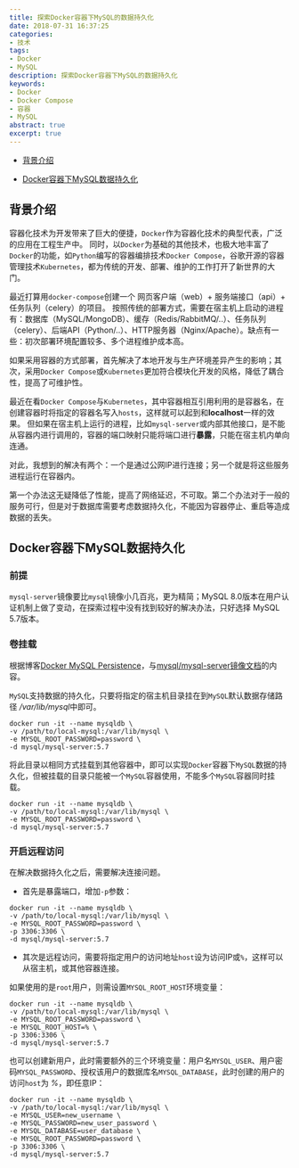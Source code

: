 ```yaml
---
title: 探索Docker容器下MySQL的数据持久化
date: 2018-07-31 16:37:25
categories:
- 技术
tags:
- Docker
- MySQL
description: 探索Docker容器下MySQL的数据持久化
keywords: 
- Docker
- Docker Compose
- 容器
- MySQL
abstract: true
excerpt: true
---
```


* [背景介绍](/技术/探索docker容器下mysql的数据持久化/#背景介绍)

* [Docker容器下MySQL数据持久化](/技术/探索docker容器下mysql的数据持久化/#Docker容器下MySQL数据持久化)

## 背景介绍

容器化技术为开发带来了巨大的便捷，`Docker`作为容器化技术的典型代表，广泛的应用在工程生产中。
同时，以`Docker`为基础的其他技术，也极大地丰富了`Docker`的功能，如`Python`编写的容器编排技术`Docker Compose`，谷歌开源的容器管理技术`Kubernetes`，都为传统的开发、部署、维护的工作打开了新世界的大门。

最近打算用`docker-compose`创建一个 网页客户端（web）+ 服务端接口（api）+ 任务队列（celery）的项目。
按照传统的部署方式，需要在宿主机上启动的进程有：数据库（MySQL/MongoDB）、缓存（Redis/RabbitMQ/..）、任务队列（celery）、后端API（Python/..）、HTTP服务器（Nginx/Apache）。缺点有一些：初次部署环境配置较多、多个进程维护成本高。

如果采用容器的方式部署，首先解决了本地开发与生产环境差异产生的影响；其次，采用`Docker Compose`或`Kubernetes`更加符合模块化开发的风格，降低了耦合性，提高了可维护性。

最近在看`Docker Compose`与`Kubernetes`，其中容器相互引用利用的是容器名，在创建容器时将指定的容器名写入`hosts`，这样就可以起到和**localhost**一样的效果。
但如果在宿主机上运行的进程，比如`mysql-server`或内部其他接口，是不能从容器内进行调用的，容器的端口映射只能将端口进行**暴露**，只能在宿主机内单向连通。

对此，我想到的解决有两个：一个是通过公网IP进行连接；另一个就是将这些服务进程运行在容器内。

第一个办法这无疑降低了性能，提高了网络延迟，不可取。第二个办法对于一般的服务可行，但是对于数据库需要考虑数据持久化，不能因为容器停止、重启等造成数据的丢失。

<!--more-->

## Docker容器下MySQL数据持久化

### 前提

`mysql-server`镜像要比`mysql`镜像小几百兆，更为精简；MySQL 8.0版本在用户认证机制上做了变动，在探索过程中没有找到较好的解决办法，只好选择 MySQL 5.7版本。

### 卷挂载

根据博客[Docker MySQL Persistence](http://blog.arungupta.me/docker-mysql-persistence/)，与[mysql/mysql-server镜像文档](https://hub.docker.com/r/mysql/mysql-server/)的内容。

`MySQL`支持数据的持久化，只要将指定的宿主机目录挂在到`MySQL`默认数据存储路径 */var/lib/mysql*中即可。

```$xslt
docker run -it --name mysqldb \
-v /path/to/local-mysql:/var/lib/mysql \
-e MYSQL_ROOT_PASSWORD=password \
-d mysql/mysql-server:5.7
```

将此目录以相同方式挂载到其他容器中，即可以实现`Docker`容器下`MySQL`数据的持久化，但被挂载的目录只能被一个`MySQL`容器使用，不能多个`MySQL`容器同时挂载。

```$xslt
docker run -it --name mysqldb \
-v /path/to/local-mysql:/var/lib/mysql \
-e MYSQL_ROOT_PASSWORD=password \
-d mysql/mysql-server:5.7
```

### 开启远程访问

在解决数据持久化之后，需要解决连接问题。

* 首先是暴露端口，增加`-p`参数：

```$xslt
docker run -it --name mysqldb \
-v /path/to/local-mysql:/var/lib/mysql \
-e MYSQL_ROOT_PASSWORD=password \
-p 3306:3306 \
-d mysql/mysql-server:5.7
```

* 其次是远程访问，需要将指定用户的访问地址`host`设为访问IP或`%`，这样可以从宿主机，或其他容器连接。

如果使用的是`root`用户，则需设置`MYSQL_ROOT_HOST`环境变量：

```$xslt
docker run -it --name mysqldb \
-v /path/to/local-mysql:/var/lib/mysql \
-e MYSQL_ROOT_PASSWORD=password \
-e MYSQL_ROOT_HOST=% \
-p 3306:3306 \
-d mysql/mysql-server:5.7
```

也可以创建新用户，此时需要额外的三个环境变量：用户名`MYSQL_USER`、用户密码`MYSQL_PASSWORD`、授权该用户的数据库名`MYSQL_DATABASE`，此时创建的用户的访问`host`为 *%*，即任意IP：

```$xslt
docker run -it --name mysqldb \
-v /path/to/local-mysql:/var/lib/mysql \
-e MYSQL_USER=new_username \
-e MYSQL_PASSWORD=new_user_password \
-e MYSQL_DATABASE=user_database \
-e MYSQL_ROOT_PASSWORD=password \
-p 3306:3306 \
-d mysql/mysql-server:5.7
```

<script>
var _hmt = _hmt || [];
(function() {
  var hm = document.createElement("script");
  hm.src = "https://hm.baidu.com/hm.js?08602829e40aed39037446fe7ea1aa6e";
  var s = document.getElementsByTagName("script")[0];
  s.parentNode.insertBefore(hm, s);
})();
</script>
